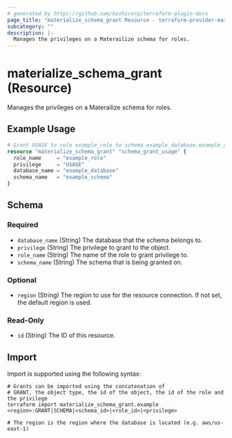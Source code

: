 ```yaml
---
# generated by https://github.com/hashicorp/terraform-plugin-docs
page_title: "materialize_schema_grant Resource - terraform-provider-materialize"
subcategory: ""
description: |-
  Manages the privileges on a Materailize schema for roles.
---
```


# materialize_schema_grant (Resource)

Manages the privileges on a Materailize schema for roles.

## Example Usage

```terraform
# Grant USAGE to role example_role to schema example_database.example_schema
resource "materialize_schema_grant" "schema_grant_usage" {
  role_name     = "example_role"
  privilege     = "USAGE"
  database_name = "example_database"
  schema_name   = "example_schema"
}
```

<!-- schema generated by tfplugindocs -->
## Schema

### Required

- `database_name` (String) The database that the schema belongs to.
- `privilege` (String) The privilege to grant to the object.
- `role_name` (String) The name of the role to grant privilege to.
- `schema_name` (String) The schema that is being granted on.

### Optional

- `region` (String) The region to use for the resource connection. If not set, the default region is used.

### Read-Only

- `id` (String) The ID of this resource.

## Import

Import is supported using the following syntax:

```shell
# Grants can be imported using the concatenation of
# GRANT, the object type, the id of the object, the id of the role and the privilege
terraform import materialize_schema_grant.example <region>:GRANT|SCHEMA|<schema_id>|<role_id>|<privilege>

# The region is the region where the database is located (e.g. aws/us-east-1)
```
